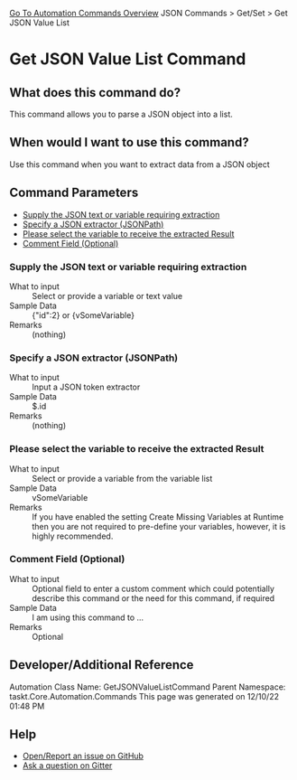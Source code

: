 <!--TITLE: Get JSON Value List Command -->
<!-- SUBTITLE: a command in the JSON Commands group. -->
[Go To Automation Commands Overview](/automation-commands.md)
JSON Commands &gt; Get/Set &gt; Get JSON Value List


# Get JSON Value List Command


## What does this command do?
This command allows you to parse a JSON object into a list.


## When would I want to use this command?
Use this command when you want to extract data from a JSON object


## Command Parameters
- [Supply the JSON text or variable requiring extraction](#param_0)
- [Specify a JSON extractor (JSONPath)](#param_1)
- [Please select the variable to receive the extracted Result](#param_2)
- [Comment Field (Optional)](#param_3)


<a id="param_0"></a>
### Supply the JSON text or variable requiring extraction


<dl>
<dt>What to input</dt><dd>Select or provide a variable or text value</dd>
<dt>Sample Data</dt><dd>{"id":2} or {vSomeVariable}</dd>
<dt>Remarks</dt><dd>(nothing)</dd>
</dl>




<a id="param_1"></a>
### Specify a JSON extractor (JSONPath)


<dl>
<dt>What to input</dt><dd>Input a JSON token extractor</dd>
<dt>Sample Data</dt><dd>$.id</dd>
<dt>Remarks</dt><dd>(nothing)</dd>
</dl>




<a id="param_2"></a>
### Please select the variable to receive the extracted Result


<dl>
<dt>What to input</dt><dd>Select or provide a variable from the variable list</dd>
<dt>Sample Data</dt><dd>vSomeVariable</dd>
<dt>Remarks</dt><dd>If you have enabled the setting Create Missing Variables at Runtime then you are not required to pre-define your variables, however, it is highly recommended.</dd>
</dl>




<a id="param_3"></a>
### Comment Field (Optional)


<dl>
<dt>What to input</dt><dd>Optional field to enter a custom comment which could potentially describe this command or the need for this command, if required</dd>
<dt>Sample Data</dt><dd>I am using this command to ...</dd>
<dt>Remarks</dt><dd>Optional</dd>
</dl>




## Developer/Additional Reference
Automation Class Name: GetJSONValueListCommand
Parent Namespace: taskt.Core.Automation.Commands
This page was generated on 12/10/22 01:48 PM


## Help
- [Open/Report an issue on GitHub](https://github.com/rcktrncn/taskt/issues/new)
- [Ask a question on Gitter](https://gitter.im/taskt-rpa/Lobby)
